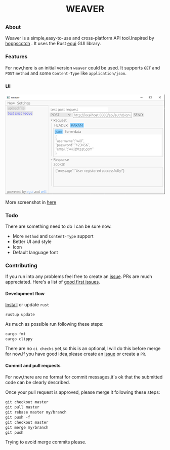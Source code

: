 <h1 align="center" style="margin: 30px 0 30px; font-weight: bold;">WEAVER</h1>

### About
Weaver is a simple,easy-to-use and cross-platform API tool.Inspired by [hoppscotch](https://github.com/hoppscotch/hoppscotch) .
It uses the Rust [egui](https://github.com/emilk/egui/) GUI library.

### Features
For now,here is an initial version `weaver` could be used.
It supports `GET` and `POST` `method` and some `Content-Type` like `application/json`.

### UI


<div align=center>
    <img src="resources/post.PNG">
</div>

More screenshot in [here](https://github.com/willser/weaver/tree/master/resources/)

### Todo

There are something need to do I can be sure now.

- More `method` and `Content-Type` support
- Better UI and style
- Icon
- Default language font

### Contributing

If you run into any problems feel free to create an [issue](https://github.com/willser/weaver/issues). 
PRs are much appreciated.
Here's a list of [good first issues](https://github.com/willser/weaver/issues?q=is%3Aissue+is%3Aopen+label%3A%22good+first+issue%22).

#### Development flow
[Install](https://www.rust-lang.org/) or update `rust`
```shell
rustup update
```

As much as possible run following these steps:
```shell
cargo fmt
cargo clippy
```
There are no `ci checks` yet,so this is an optional,I will do this before merge for now.If you have good idea,please create an [issue](https://github.com/willser/weaver/issues) 
or create a `PR`.

#### Commit and pull requests
For now,there are no format for commit messages,it's ok that the submitted code can be clearly described.

Once your pull request is approved, please merge it following these steps:
```shell
git checkout master
git pull master
git rebase master my/branch
git push -f
git checkout master
git merge my/branch
git push
```
Trying to avoid merge commits please.
